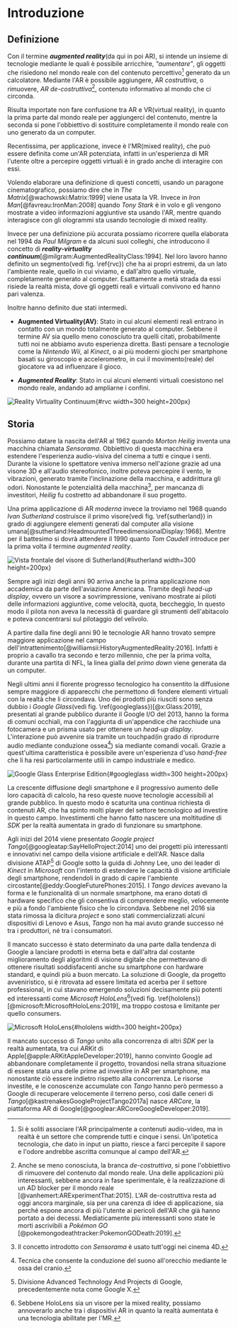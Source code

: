 # Introduzione

## Definizione

Con il termine ***augmented reality***(da qui in poi AR), si intende un insieme di tecnologie mediante le quali è possibile arricchire, *"aumentare"*, gli oggetti che risiedono nel mondo reale con del contenuto percettivo[^olfactory] generato da un calcolatore.
Mediante l'AR è possibile aggiungere, AR *costruttiva*, o rimuovere, *AR de-costruttiva*[^destructive], contenuto informativo al mondo che ci circonda.

Risulta importate non fare confusione tra AR e VR(virtual reality), in quanto la prima parte dal mondo reale per aggiungerci del contenuto, mentre la seconda si pone l'obbiettivo di sostituire completamente il mondo reale con uno generato da un computer.

Recentissima, per applicazione, invece è l'MR(mixed reality), che può essere definita come un'AR potenziata, infatti in un'esperienza di MR l'utente oltre a percepire oggetti virtuali è in grado anche di interagire con essi.

Volendo elaborare una definizione di questi concetti, usando un paragone cinematografico, possiamo dire che in *The Matrix*[@wachowski:Matrix:1999] viene usata la VR.
Invece in *Iron Man*[@favreau:IronMan:2008] quando *Tony Stark* è in volo e gli vengono mostrate a video informazioni aggiuntive sta usando l'AR, mentre quando interagisce con gli ologrammi sta usando tecnologie di mixed reality.

Invece per una definizione più accurata possiamo ricorrere quella elaborata nel 1994 da *Paul Milgram* e da alcuni suoi colleghi, che introducono il concetto di ***reality-virtuality continuum***[@milgram:AugmentedRealityClass:1994].
Nel loro lavoro hanno definito un segmento(vedi fig. \ref{rvc}) che ha ai propri estremi, da un lato l'ambiente reale, quello in cui viviamo, e dall'altro quello virtuale, completamente generato al computer. 
Esattamente a metà strada da essi risiede la realtà mista, dove gli oggetti reali e virtuali convivono ed hanno pari valenza.

Inoltre hanno definito due stati intermedi.

- **Augmented Virtuality(AV)**:
  Stato in cui alcuni elementi reali entrano in contatto con un mondo totalmente generato al computer.
  Sebbene il termine AV sia quello meno conosciuto tra quelli citati, probabilmente tutti noi ne abbiamo avuto esperienza diretta.
  Basti pensare a tecnologie come la *Nintendo Wii*, al *Kinect*, o ai più moderni giochi per smartphone basati su giroscopio e accelerometro, in cui il movimento(reale) del giocatore va ad influenzare il gioco.
  
- ***Augmented Reality***:
  Stato in cui alcuni elementi virtuali coesistono nel mondo reale, andando ad ampliarne i confini.
  
![Reality Virtuality Continuum](figures/rvc.png){#rvc width=300 height=200px}

## Storia

Possiamo datare la nascita dell'AR al 1962 quando *Morton Heilig* inventa una macchina chiamata *Sensorama*.
Obbiettivo di questa macchina era estendere l'esperienza audio-visiva del cinema a tutti e cinque i senti.
Durante la visione lo spettatore veniva immerso nell'azione grazie ad una visone 3D e all'audio stereofonico, inoltre poteva percepire il vento, le vibrazioni, generato tramite l'inclinazione della macchina, e addirittura gli odori.
Nonostante le potenzialità della macchina[^cinema-4d], per mancanza di investitori, *Heilig* fu costretto ad abbandonare il suo progetto. 

Una prima applicazione di AR *moderna* invece la troviamo nel 1968 quando *Ivan Sutherland* costruisce il primo visore(vedi fig. \ref{sutherland}) in grado di aggiungere elementi generati dal computer alla visione umana[@sutherland:HeadmountedThreedimensionalDisplay:1968].
Mentre per il battesimo si dovrà attendere il 1990 quanto *Tom Caudell* introduce per la prima volta il termine *augmented reality*.

![Vista frontale del visore di Sutherland](figures/headmounted2.jpg){#sutherland width=300 height=200px}

Sempre agli inizi degli anni 90 arriva anche la prima applicazione non accademica da parte dell'aviazione Americana.
Tramite degli *head-up display*, ovvero un visore a sovrimpressione, venivano mostrate ai piloti delle informazioni aggiuntive, come velocità, quota, beccheggio, In questo modo il pilota non aveva la necessità di guardare gli strumenti dell'abitacolo e poteva concentrarsi sul pilotaggio del velivolo.

A partire dalla fine degli anni 90 le tecnologie AR hanno trovato sempre maggiore applicazione nel campo dell'intrattenimento[@williamsii:HistoryAugmentedReality:2016].
Infatti è proprio a cavallo tra secondo e terzo millennio, che per la prima volta, durante una partita di NFL, la linea gialla del *primo down* viene generata da un computer.

Negli ultimi anni il fiorente progresso tecnologico ha consentito la diffusione sempre maggiore di apparecchi che permettono di fondere elementi virtuali con la realtà che li circondava.
Uno dei prodotti più riusciti sono senza dubbio i *Google Glass*(vedi fig. \ref{googleglass})[@x:Glass:2019], presentati al grande pubblico durante il Google I/O del 2013, hanno la forma di comuni occhiali, ma con l'aggiunta di un'appendice che racchiude una fotocamera e un prisma usato per ottenere un *head-up display*.
L'interazione può avvenire sia tramite un touchpad(in grado di riprodurre audio mediante conduzione ossea[^conduzione-ossea]) sia mediante comandi vocali.
Grazie a quest'ultima caratteristica è possibile avere un'esperienza d'uso *hand-free* che li ha resi particolarmente utili in campo industriale e medico.

![Google Glass Enterprise Edition](figures/google_glass.jpeg){#googleglass width=300 height=200px}

La crescente diffusione degli smartphone e il progressivo aumento delle loro capacità di calcolo, ha reso queste nuove tecnologie accessibili al grande pubblico.
In questo modo è scaturita una continua richiesta di contenuti AR, che ha spinto molti player del settore tecnologico ad investire in questo campo.
Investimenti che hanno fatto nascere una moltitudine di *SDK* per la realtà aumentata in grado di funzionare su smartphone.

Agli inizi del 2014 viene presentato *Google project Tango*[@googleatap:SayHelloProject:2014] uno dei progetti più interessanti e innovativi nel campo della visione artificiale e dell'AR.
Nasce dalla divisione ATAP[^atap] di Google sotto la guida di Johnny Lee, uno dei leader di *Kinect* in *Microsoft* con l'intento di estendere le capacità di visione artificiale degli smartphone, rendendoli in grado di capire l'ambiente circostante[@eddy:GoogleFuturePhones:2015].
I *Tango devices* avevano la forma e le funzionalità di un normale smartphone, ma erano dotati di hardware specifico che gli consentiva di comprendere meglio, velocemente e più a fondo l'ambiente fisico che lo circondava.
Sebbene nel 2016 sia stata rimossa la dicitura *project* e sono stati commercializzati alcuni dispositivi di Lenovo e Asus, *Tango* non ha mai avuto grande successo né tra i produttori, né tra i consumatori.

Il mancato successo è stato determinato da una parte dalla tendenza di Google a lanciare prodotti in eterna beta e dall'altra dal costante miglioramento degli algoritmi di visione digitale che permettevano di ottenere risultati soddisfacenti anche su smartphone con hardware standard, e quindi più a buon mercato.
La soluzione di Google, da progetto avveniristico, si è ritrovata ad essere limitata ed acerba per il settore professional, in cui stavano emergendo soluzioni decisamente più potenti ed interessanti come *Microsoft HoloLens*[^mixed-reality](vedi fig. \ref{hololens})[@microsoft:MicrosoftHoloLens:2019], ma troppo costosa e limitante per quello consumers.

![Microsoft HoloLens](figures/hololens.jpg){#hololens width=300 height=200px}

Il mancato successo di *Tango* unito alla concorrenza di altri *SDK* per la realtà aumentata, tra cui *ARKit* di Apple[@apple:ARKitAppleDeveloper:2019], hanno convinto Google ad abbandonare completamente il progetto, trovandosi nella strana situazione di essere stata una delle prime ad investire in AR per smartphone, ma nonostante ciò essere indietro rispetto alla concorrenza.
Le risorse investite, e le conoscenze accumulate con *Tango* hanno però permesso a Google di recuperare velocemente il terreno perso, così dalle ceneri di *Tango*[@kastrenakesGoogleProjectTango2017a] nasce *ARCore*, la piattaforma AR di Google[@googlear:ARCoreGoogleDeveloper:2019].

[^cinema-4d]: Il concetto introdotto con *Sensorama* è usato tutt'oggi nei cinema 4D.

[^olfactory]: Si è soliti associare l'AR principalmente a contenuti audio-video, ma in realtà è un settore che comprende tutti e cinque i sensi. Un'ipotetica tecnologia, che dato in input un piatto, riesce a farci percepite il sapore e l'odore andrebbe ascritta comunque al campo dell'AR.

[^destructive]: Anche se meno conosciuta, la branca *de-costruttiva*, si pone l'obbiettivo di rimuovere del contenuto dal mondo reale. Una delle applicazioni più interessanti, sebbene ancora in fase sperimentale, è la realizzazione di un AD blocker per il mondo reale [@vanhemert:ARExperimentThat:2015]. L'AR de-costruttiva resta ad oggi ancora marginale, sia per una carenza di idee di applicazione, sia perché espone ancora di più l'utente ai pericoli dell'AR che già hanno portato a dei decessi. Mediaticamente più interessanti sono state le morti ascrivibili a *Pokémon GO* [@pokemongodeathtracker:PokemonGODeath:2019].

[^mixed-reality]: Sebbene HoloLens sia un visore per la mixed reality, possiamo annoverarlo anche tra i dispositivi AR in quanto la realtà aumentata è una tecnologia abilitate per l'MR.

[^conduzione-ossea]: Tecnica che consente la conduzione del suono all'orecchio mediante le ossa del cranio.

[^atap]: Divisione Advanced Technology And Projects di Google, precedentemente nota come Google X.
